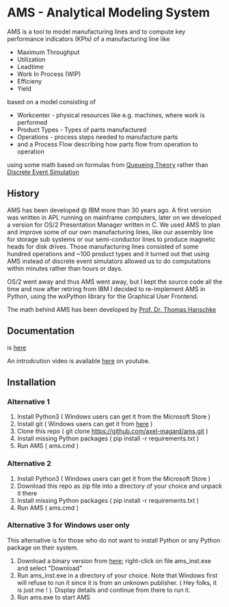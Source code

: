 # AMS - Analytical Modeling System
AMS is a tool to model manufacturing lines and to compute key performance indicators (KPIs) of a manufacturing line like 

* Maximum Throughput
* Utilization
* Leadtime
* Work In Process (WIP)
* Efficieny
* Yield

based on a model consisting of

 * Workcenter - physical resources like e.g. machines, where work is performed
 * Product Types - Types of parts manufactured
 * Operations - process steps needed to manufacture parts
 * and a Process Flow describing how parts flow from operation to operation 
 
 using some math based on formulas from [Queueing Theory](https://en.wikipedia.org/wiki/Queueing_theory) rather than [Discrete Event Simulation](https://en.wikipedia.org/wiki/Discrete-event_simulation)
 
 ## History
 AMS has been developed @ IBM more than 30 years ago. A first version was written in APL running on mainframe computers, later on we developed a version for OS/2 Presentation Manager 
 written in C. We used AMS to plan and improve some of our own manufacturing lines, like our assembly line for storage sub systems or our semi-conductor lines to produce magnetic heads for disk drives. Those manufacturing lines consisted of some hundred operations and ~100 product types and it turned out that using AMS instead of discrete event simulators allowed us to do computations within minutes rather than hours or days.
 
 OS/2 went away and thus AMS went away, but I kept the source code all the time and now after retiring from IBM I decided to re-implement AMS in Python, using the wxPython library for the Graphical User Frontend.
 
 The math behind AMS has been developed by [Prof. Dr. Thomas Hanschke](https://www.mathematik.tu-clausthal.de/personen/thomas-hanschke/)
 
  ## Documentation
  is [here](https://htmlpreview.github.io/?https://raw.githubusercontent.com/axel-magard/ams/main/html/ams.html) 
  
  An introdcution video is available [here](https://www.youtube.com/watch?v=Nd4KpAgHseQ) on youtube.
  
  ## Installation
  
  ### Alternative 1
  
  1. Install Python3 ( Windows users can get it from the Microsoft Store )
  2. Install git ( Windows users can get it from [here](https://git-scm.com/download/win) )
  3. Clone this repo ( git clone https://github.com/axel-magard/ams.git )
  4. Install missing Python packages ( pip install -r requirements.txt )
  5. Run AMS ( ams.cmd )

  ### Alternative 2
  
  1. Install Python3 ( Windows users can get it from the Microsoft Store )
  2. Download this repo as zip file into a directory of your choice and unpack it there
  4. Install missing Python packages ( pip install -r requirements.txt )
  5. Run AMS ( ams.cmd )

  ### Alternative 3 for Windows user only
  
  This alternative is for those who do not want to install Python or any Python package on their system.
  
  1. Download a binary version from [here](https://u.pcloud.link/publink/show?code=kZx1UUXZhBmaczXdFrJGsP8CB2kYJysRiYL7); right-click on file ams_inst.exe and select "Download"
  2. Run ams_inst.exe in a directory of your choice. Note that Windows first will refuse to run it since it is from an unknown publisher. ( Hey folks, it is just me ! ). Display details and continue from there to run it.
  3. Run ams.exe to start AMS


